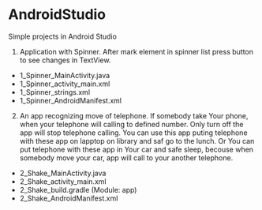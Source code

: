 # AndroidStudio
Simple projects in Android Studio

1. Application with Spinner. After mark element in spinner list press button to see changes in TextView.
 - 1_Spinner_MainActivity.java
 - 1_Spinner_activity_main.xml
 - 1_Spinner_strings.xml
 - 1_Spinner_AndroidManifest.xml
 
2. An app recognizing move of telephone. If somebody take Your phone, when your telephone will calling to defined number. Only turn off the app will stop telephone calling. You can use this app puting telephone with these app on lapptop on library and saf go to the lunch. Or You can put telephone with these app in Your car and safe sleep, becouse when somebody move your car, app will call to your another telephone.
- 2_Shake_MainActivity.java
- 2_Shake_activity_main.xml
- 2_Shake_build.gradle (Module: app)
- 2_Shake_AndroidManifest.xml
